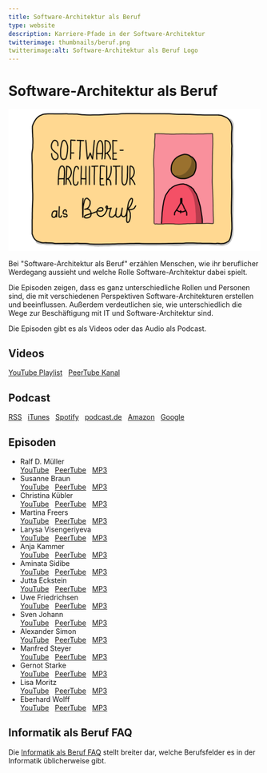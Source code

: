 ```yaml
---
title: Software-Architektur als Beruf 
type: website
description: Karriere-Pfade in der Software-Architektur
twitterimage: thumbnails/beruf.png
twitterimage:alt: Software-Architektur als Beruf Logo
---
```


# Software-Architektur als Beruf

<center>
<img src="/thumbnails/beruf.png" alt="Software-Architektur als Beruf Logo" />
</center>

Bei "Software-Architektur als Beruf" erzählen Menschen, wie ihr
beruflicher Werdegang aussieht und welche Rolle Software-Architektur
dabei spielt.

Die Episoden zeigen, dass es ganz unterschiedliche Rollen und Personen
sind, die mit verschiedenen Perspektiven Software-Architekturen
erstellen und beeinflussen. Außerdem verdeutlichen sie, wie
unterschiedlich die Wege zur Beschäftigung mit IT und
Software-Architektur sind.

Die Episoden gibt es als Videos oder das Audio als Podcast.

## Videos

[YouTube
Playlist](https://www.youtube.com/playlist?list=PLeXlULyOtEnc90H7ENshqn2wc3FJu1GO0)&nbsp;&nbsp;&nbsp;[PeerTube
Kanal](https://tube.tchncs.de/c/software_architektur_beruf/videos)

## Podcast

[RSS](https://1evriw.podcaster.de/software-architektur-als-beruf.rss)&nbsp;&nbsp;&nbsp;[iTunes](https://podcasts.apple.com/de/podcast/software-architektur-als-beruf/id1609845784)&nbsp;&nbsp;&nbsp;[Spotify](https://open.spotify.com/show/2DpgXYFgzqOvNy30pLRj0S)&nbsp;&nbsp;&nbsp;[podcast.de](https://www.podcast.de/podcast/2768500/software-architektur-als-beruf)&nbsp;&nbsp;&nbsp;[Amazon](https://music.amazon.de/podcasts/ecc13103-a62f-4815-99c2-cfa5fa31b2d0/software-architektur-als-beruf)&nbsp;&nbsp;&nbsp;[Google](https://podcasts.google.com/feed/aHR0cHM6Ly8xZXZyaXcucG9kY2FzdGVyLmRlL3NvZnR3YXJlLWFyY2hpdGVrdHVyLWFscy1iZXJ1Zi5yc3M)

## Episoden
* Ralf D. Müller<br>[YouTube](https://www.youtube.com/watch?v=xsi9ErFzPiQ)&nbsp;&nbsp;&nbsp;[PeerTube](https://tube.tchncs.de/w/55pxdYw9MBGJbgrp5TpK8M)&nbsp;&nbsp;&nbsp;[MP3](https://1evriw.podcaster.de/software-architektur-als-beruf/media/beruf-ralf-d-mueller.mp3)
* Susanne Braun<br>[YouTube](https://www.youtube.com/watch?v=diLPF0lf1nY)&nbsp;&nbsp;&nbsp;[PeerTube](https://tube.tchncs.de/w/a6HzYPCkLjBKUrexZ1MhMF)&nbsp;&nbsp;&nbsp;[MP3](https://1evriw.podcaster.de/software-architektur-als-beruf/media/beruf-susanne-braun.mp3)
* Christina Kübler<br>[YouTube](https://www.youtube.com/watch?v=t2eDLJIQmOs)&nbsp;&nbsp;&nbsp;[PeerTube](https://tube.tchncs.de/w/2tMNYFSb7p3U2qwvsRSn2m)&nbsp;&nbsp;&nbsp;[MP3](https://1evriw.podcaster.de/software-architektur-als-beruf/media/beruf-christina-kuebler.mp3)
* Martina Freers<br>[YouTube](https://www.youtube.com/watch?v=AKmYtpCP4Kk)&nbsp;&nbsp;&nbsp;[PeerTube](https://tube.tchncs.de/w/wLrPURBx3JBqPrckE6NK4t)&nbsp;&nbsp;&nbsp;[MP3](https://1evriw.podcaster.de/software-architektur-als-beruf/media/beruf-martina-freers.mp3)
* Larysa Visengeriyeva<br>[YouTube](https://www.youtube.com/watch?v=qDSWKg2gzd4)&nbsp;&nbsp;&nbsp;[PeerTube](https://tube.tchncs.de/w/d9GQAEnYqRsMCiik4vddAx)&nbsp;&nbsp;&nbsp;[MP3](https://1evriw.podcaster.de/software-architektur-als-beruf/media/beruf-larysa-visengeriyeva.mp3)
* Anja Kammer<br>[YouTube](https://www.youtube.com/watch?v=cPaZ0SkjFnM)&nbsp;&nbsp;&nbsp;[PeerTube](https://tube.tchncs.de/w/rSTJarekRpuo1Vkm2HMyt2)&nbsp;&nbsp;&nbsp;[MP3](https://1evriw.podcaster.de/software-architektur-als-beruf/media/beruf-anja-kammer.mp3)
* Aminata Sidibe<br>[YouTube](https://www.youtube.com/watch?v=C79Esm-Iqt8)&nbsp;&nbsp;&nbsp;[PeerTube](https://tube.tchncs.de/w/remaPCm3tj8cZh41JX9xhD)&nbsp;&nbsp;&nbsp;[MP3](https://1evriw.podcaster.de/software-architektur-als-beruf/media/beruf-aminata-sidibe.mp3)
* Jutta Eckstein<br>[YouTube](https://www.youtube.com/watch?v=BnErlp5p0DM)&nbsp;&nbsp;&nbsp;[PeerTube](https://tube.tchncs.de/w/ofggFcBN33hMnnKXFqv8EN)&nbsp;&nbsp;&nbsp;[MP3](https://1evriw.podcaster.de/software-architektur-als-beruf/media/beruf-jutta-eckstein.mp3)
* Uwe Friedrichsen<br>[YouTube](https://www.youtube.com/watch?v=pT8C6HTVrYI)&nbsp;&nbsp;&nbsp;[PeerTube](https://tube.tchncs.de/w/6jttd7bKCLcqfZDutuAM27)&nbsp;&nbsp;&nbsp;[MP3](https://1evriw.podcaster.de/software-architektur-als-beruf/media/beruf-uwe-friedrichsen.mp3)
* Sven Johann<br>[YouTube](https://www.youtube.com/watch?v=4VoS2AGAC6s)&nbsp;&nbsp;&nbsp;[PeerTube](https://tube.tchncs.de/w/x2zagK4QTMJThKmCnCxg4C)&nbsp;&nbsp;&nbsp;[MP3](https://1evriw.podcaster.de/software-architektur-als-beruf/media/beruf-sven-johann.mp3)
* Alexander Simon<br>[YouTube](https://www.youtube.com/watch?v=XE7J8cdJPmU)&nbsp;&nbsp;&nbsp;[PeerTube](https://tube.tchncs.de/w/mbkFmKxevR2HRa4pxfZpKD)&nbsp;&nbsp;&nbsp;[MP3](https://1evriw.podcaster.de/software-architektur-als-beruf/media/beruf-alexander-simon.mp3)
* Manfred Steyer<br>[YouTube](https://www.youtube.com/watch?v=gTlhv08lNuE)&nbsp;&nbsp;&nbsp;[PeerTube](https://tube.tchncs.de/w/juXbAABcxGvR5oHUjfHSXW)&nbsp;&nbsp;&nbsp;[MP3](https://1evriw.podcaster.de/software-architektur-als-beruf/media/beruf-manfred-steyer.mp3)
* Gernot Starke<br>[YouTube](https://www.youtube.com/watch?v=kMqoCxqHz3g)&nbsp;&nbsp;&nbsp;[PeerTube](https://tube.tchncs.de/w/4YzjB5j5NBGBizPgbwQS2D)&nbsp;&nbsp;&nbsp;[MP3](https://1evriw.podcaster.de/software-architektur-als-beruf/media/beruf-gernot-starke.mp3)
* Lisa Moritz<br>[YouTube](https://www.youtube.com/watch?v=3Kk449tMblA)&nbsp;&nbsp;&nbsp;[PeerTube](https://tube.tchncs.de/w/rf48GmduP8D9ujRv5VaNWU)&nbsp;&nbsp;&nbsp;[MP3](https://1evriw.podcaster.de/software-architektur-als-beruf/media/beruf-lisa-moritz.mp3)
* Eberhard Wolff<br>[YouTube](https://www.youtube.com/watch?v=BDVFyNamkJM)&nbsp;&nbsp;&nbsp;[PeerTube](https://tube.tchncs.de/w/abR9BnZygSgbJWt9hqRh1j)&nbsp;&nbsp;&nbsp;[MP3](https://1evriw.podcaster.de/software-architektur-als-beruf/media/beruf-eberhard-wolff.mp3)

## Informatik als Beruf FAQ

Die [Informatik als Beruf
FAQ](https://github.com/ewolff/InformatikFAQ) stellt breiter dar,
welche Berufsfelder es in der Informatik üblicherweise gibt.
